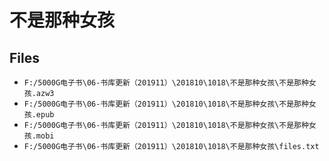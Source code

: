 # 不是那种女孩

## Files

- `F:/5000G电子书\06-书库更新（201911）\201810\1018\不是那种女孩\不是那种女孩.azw3`
- `F:/5000G电子书\06-书库更新（201911）\201810\1018\不是那种女孩\不是那种女孩.epub`
- `F:/5000G电子书\06-书库更新（201911）\201810\1018\不是那种女孩\不是那种女孩.mobi`
- `F:/5000G电子书\06-书库更新（201911）\201810\1018\不是那种女孩\files.txt`
